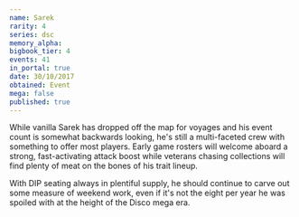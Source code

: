 ```yaml
---
name: Sarek
rarity: 4
series: dsc
memory_alpha:
bigbook_tier: 4
events: 41
in_portal: true
date: 30/10/2017
obtained: Event
mega: false
published: true
---
```


While vanilla Sarek has dropped off the map for voyages and his event count is somewhat backwards looking, he's still a multi-faceted crew with something to offer most players. Early game rosters will welcome aboard a strong, fast-activating attack boost while veterans chasing collections will find plenty of meat on the bones of his trait lineup.

With DIP seating always in plentiful supply, he should continue to carve out some measure of weekend work, even if it's not the eight per year he was spoiled with at the height of the Disco mega era.
